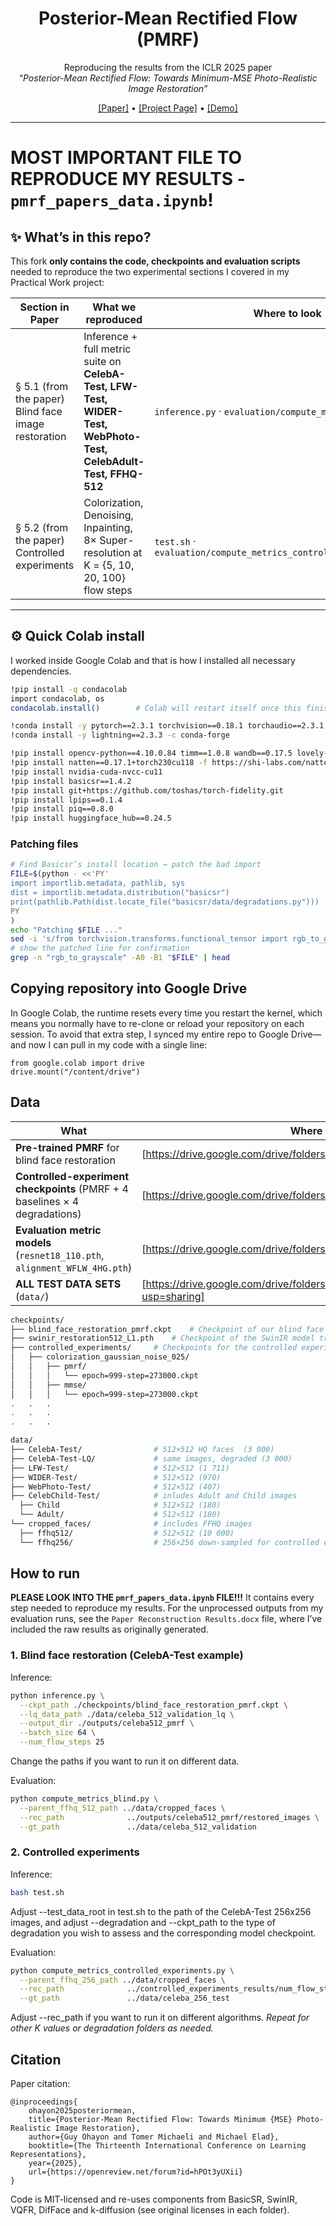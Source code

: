 <div align="center">

# Posterior-Mean Rectified Flow (PMRF)  
Reproducing the results from the ICLR 2025 paper  
*“Posterior-Mean Rectified Flow: Towards Minimum-MSE Photo-Realistic Image Restoration”*

[[Paper]](https://arxiv.org/abs/2410.00418) • [[Project Page]](https://pmrf-ml.github.io/) • [[Demo]](https://huggingface.co/spaces/ohayonguy/PMRF)

</div>

---
# **MOST IMPORTANT FILE TO REPRODUCE MY RESULTS - `pmrf_papers_data.ipynb`!**

## ✨ What’s in this repo?

This fork **only contains the code, checkpoints and evaluation scripts** needed to reproduce the two experimental sections I covered in my Practical Work project:

| Section in Paper | What we reproduced | Where to look |
|------------------|--------------------|---------------|
| § 5.1 (from the paper) Blind face image restoration | Inference + full metric suite on **CelebA-Test, LFW-Test, WIDER-Test, WebPhoto-Test, CelebAdult-Test, FFHQ-512** | `inference.py` · `evaluation/compute_metrics_blind.py` |
| § 5.2 (from the paper) Controlled experiments | Colorization, Denoising, Inpainting, 8× Super-resolution at K = {5, 10, 20, 100} flow steps | `test.sh` · `evaluation/compute_metrics_controlled_experiments.py` |

---

## ⚙️ Quick Colab install

I worked inside Google Colab and that is how I installed all necessary dependencies.

```bash
!pip install -q condacolab
import condacolab, os
condacolab.install()        # Colab will restart itself once this finishes

!conda install -y pytorch==2.3.1 torchvision==0.18.1 torchaudio==2.3.1 pytorch-cuda=11.8 -c pytorch -c nvidia
!conda install -y lightning==2.3.3 -c conda-forge

!pip install opencv-python==4.10.0.84 timm==1.0.8 wandb==0.17.5 lovely-tensors==0.1.16 torch-fidelity==0.3.0 einops==0.8.0 dctorch==0.1.2 torch-ema==0.3
!pip install natten==0.17.1+torch230cu118 -f https://shi-labs.com/natten/wheels
!pip install nvidia-cuda-nvcc-cu11
!pip install basicsr==1.4.2
!pip install git+https://github.com/toshas/torch-fidelity.git
!pip install lpips==0.1.4
!pip install piq==0.8.0
!pip install huggingface_hub==0.24.5
```

### Patching files
```bash
# Find Basicsr’s install location → patch the bad import
FILE=$(python - <<'PY'
import importlib.metadata, pathlib, sys
dist = importlib.metadata.distribution("basicsr")
print(pathlib.Path(dist.locate_file("basicsr/data/degradations.py")))
PY
)
echo "Patching $FILE ..."
sed -i 's/from torchvision.transforms.functional_tensor import rgb_to_grayscale/from torchvision.transforms.functional import rgb_to_grayscale/' "$FILE"
# show the patched line for confirmation
grep -n "rgb_to_grayscale" -A0 -B1 "$FILE" | head
```

## Copying repository into Google Drive
In Google Colab, the runtime resets every time you restart the kernel, which means you normally have to re-clone or reload your repository on each session. To avoid that extra step, I synced my entire repo to Google Drive—and now I can pull in my code with a single line:
```
from google.colab import drive
drive.mount("/content/drive")
```

## Data
| What                                                                        | Where to download                                                                                                          | Where to place                         |
| --------------------------------------------------------------------------- | -------------------------------------------------------------------------------------------------------------------------- | -------------------------------------- |
| **Pre-trained PMRF** for blind face restoration                             | [https://drive.google.com/drive/folders/1dfjZATcQ451uhvFH42tKnfMNHRkL6N_A]                                                 | keep structure shown below `checkpoints/…`  |
| **Controlled-experiment checkpoints** (PMRF + 4 baselines × 4 degradations) | [https://drive.google.com/drive/folders/1dfjZATcQ451uhvFH42tKnfMNHRkL6N_A]                                                 | keep structure shown below `checkpoints/controlled_experiments/…` |
| **Evaluation metric models** (`resnet18_110.pth`, `alignment_WFLW_4HG.pth`) | [https://drive.google.com/drive/folders/1k3RCSliF6PsujCMIdCD1hNM63EozlDIZ]                                                 | `evaluation/metrics_ckpt/`             |
| **ALL TEST DATA SETS** (`data/`)                                            | [https://drive.google.com/drive/folders/10ivacNpoFqq3K9xPeF1IHmrKVU7ZNRIG?usp=sharing]                                     | keep structure shown below `data/…`            |

```bash
checkpoints/
├── blind_face_restoration_pmrf.ckpt    # Checkpoint of our blind face image restoration model.
├── swinir_restoration512_L1.pth    # Checkpoint of the SwinIR model trained by DifFace
├── controlled_experiments/     # Checkpoints for the controlled experiments
│   ├── colorization_gaussian_noise_025/
│   │   ├── pmrf/
│   │   │   └── epoch=999-step=273000.ckpt
│   │   ├── mmse/
│   │   │   └── epoch=999-step=273000.ckpt
.   .   .
.   .   .
.   .   .

```

```bash
data/
├── CelebA-Test/                # 512×512 HQ faces  (3 000)
├── CelebA-Test-LQ/             # same images, degraded (3 000)
├── LFW-Test/                   # 512×512 (1 711)
├── WIDER-Test/                 # 512×512 (970)
├── WebPhoto-Test/              # 512×512 (407)
├── CelebChild-Test/            # inludes Adult and Child images
  ├── Child                     # 512×512 (180)
  └── Adult/                    # 512×512 (180)
└── cropped_faces/              # includes FFHQ images
  ├── ffhq512/                  # 512×512 (10 000)
  └── ffhq256/                  # 256×256 down-sampled for controlled experiments (10 000)
```

## How to run

**PLEASE LOOK INTO THE `pmrf_papers_data.ipynb` FILE!!!** It contains every step needed to reproduce my results. For the unprocessed outputs from my evaluation runs, see the `Paper Reconstruction Results.docx` file, where I’ve included the raw results as originally generated.

### 1. Blind face restoration (CelebA-Test example)
Inference:
```bash
python inference.py \
  --ckpt_path ./checkpoints/blind_face_restoration_pmrf.ckpt \
  --lq_data_path ./data/celeba_512_validation_lq \
  --output_dir ./outputs/celeba512_pmrf \
  --batch_size 64 \
  --num_flow_steps 25
```
Change the paths if you want to run it on different data.

Evaluation:
```bash
python compute_metrics_blind.py \
  --parent_ffhq_512_path ../data/cropped_faces \
  --rec_path              ../outputs/celeba512_pmrf/restored_images \
  --gt_path               ../data/celeba_512_validation
```

### 2. Controlled experiments
Inference:
```bash
bash test.sh
```
Adjust --test_data_root in test.sh to the path of the CelebA-Test 256x256 images, and adjust --degradation and --ckpt_path to the type of degradation you wish to assess and the corresponding model checkpoint.

Evaluation:
```bash
python compute_metrics_controlled_experiments.py \
  --parent_ffhq_256_path ../data/cropped_faces \
  --rec_path              ../controlled_experiments_results/num_flow_steps_5/colorization_gaussian_noise_025/mmse/xhat \
  --gt_path               ../data/celeba_256_test
```
Adjust --rec_path if you want to run it on different algorithms. *Repeat for other K values or degradation folders as needed.*

## Citation
Paper citation:
```
@inproceedings{
    ohayon2025posteriormean,
    title={Posterior-Mean Rectified Flow: Towards Minimum {MSE} Photo-Realistic Image Restoration},
    author={Guy Ohayon and Tomer Michaeli and Michael Elad},
    booktitle={The Thirteenth International Conference on Learning Representations},
    year={2025},
    url={https://openreview.net/forum?id=hPOt3yUXii}
}
```

Code is MIT-licensed and re-uses components from BasicSR, SwinIR, VQFR, DifFace and k-diffusion (see original licenses in each folder).
